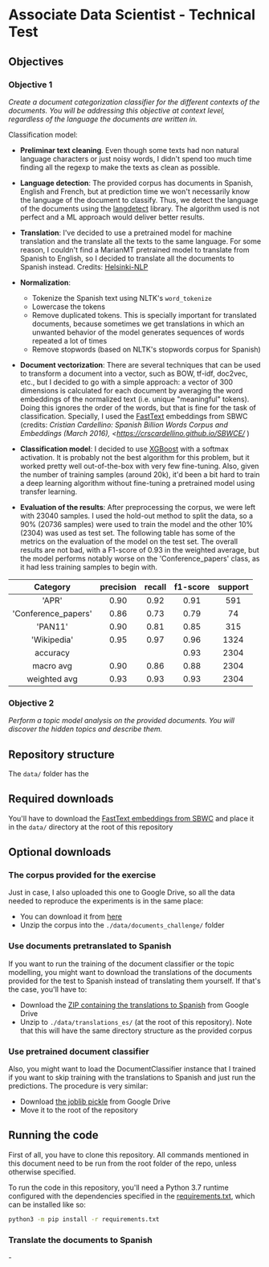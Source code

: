 # Associate Data Scientist - Technical Test

## Objectives

### Objective 1

_Create a document categorization classifier for the different contexts of the documents. You will be addressing this objective at context level,
regardless of the language the documents are written in._

Classification model:

-   **Preliminar text cleaning**. Even though some texts had non natural language characters or just noisy words, I didn't spend too much time finding all the regexp to make the texts as clean as possible.
-   **Language detection**: The provided corpus has documents in Spanish, English and French, but at prediction time we won't necessarily know the language of the document to classify. Thus, we detect the language of the documents using the [langdetect](https://github.com/Mimino666/langdetect) library. The algorithm used is not perfect and a ML approach would deliver better results.
-   **Translation**: I've decided to use a pretrained model for machine translation and the translate all the texts to the same language. For some reason, I couldn't find a MarianMT pretrained model to translate from Spanish to English, so I decided to translate all the documents to Spanish instead. Credits: [Helsinki-NLP](https://huggingface.co/Helsinki-NLP)
-   **Normalization**:
    -   Tokenize the Spanish text using NLTK's `word_tokenize`
    -   Lowercase the tokens
    -   Remove duplicated tokens. This is specially important for translated documents, because sometimes we get translations in which an unwanted behavior of the model generates sequences of words repeated a lot of times
    -   Remove stopwords (based on NLTK's stopwords corpus for Spanish)
-   **Document vectorization**: There are several techniques that can be used to transform a document into a vector, such as BOW, tf-idf, doc2vec, etc., but I decided to go with a simple approach: a vector of 300 dimensions is calculated for each document by averaging the word embeddings of the normalized text (i.e. unique "meaningful" tokens). Doing this ignores the order of the words, but that is fine for the task of classification. Specially, I used the [FastText](https://github.com/facebookresearch/fastText) embeddings from SBWC (credits: _Cristian Cardellino: Spanish Billion Words Corpus and Embeddings (March 2016), &lt;<https://crscardellino.github.io/SBWCE/>_ )
-   **Classification model**: I decided to use [XGBoost](https://arxiv.org/pdf/1603.02754.pdf) with a softmax activation. It is probably not the best algorithm for this problem, but it worked pretty well out-of-the-box with very few fine-tuning. Also, given the number of training samples (around 20k), it'd been a bit hard to train a deep learning algorithm without fine-tuning a pretrained model using transfer learning.

-   **Evaluation of the results**: After preprocessing the corpus, we were left with 23040 samples. I used the hold-out method to split the data, so a 90% (20736 samples) were used to train the model and the other 10% (2304) was used as test set. The following table has some of the metrics on the evaluation of the model on the test set. The overall results are not bad, with a F1-score of 0.93 in the weighted average, but the model performs notably worse on the 'Conference_papers' class, as it had less training samples to begin with.

|       Category      | precision | recall | f1-score | support |
| :-----------------: | :-------: | :----: | :------: | :-----: |
|        'APR'        |    0.90   |  0.92  |   0.91   |   591   |
| 'Conference_papers' |    0.86   |  0.73  |   0.79   |    74   |
|       'PAN11'       |    0.90   |  0.81  |   0.85   |   315   |
|     'Wikipedia'     |    0.95   |  0.97  |   0.96   |   1324  |
|       accuracy      |           |        |   0.93   |   2304  |
|      macro avg      |    0.90   |  0.86  |   0.88   |   2304  |
|     weighted avg    |    0.93   |  0.93  |   0.93   |   2304  |

### Objective 2

_Perform a topic model analysis on the provided documents. You will discover the hidden topics and describe them._

## Repository structure

The `data/` folder has the

## Required downloads

You'll have to download the [FastText embeddings from SBWC](http://dcc.uchile.cl/~jperez/word-embeddings/fasttext-sbwc.vec.gz) and place it in the `data/` directory at the root of this repository

## Optional downloads

### The corpus provided for the exercise

Just in case, I also uploaded this one to Google Drive, so all the data needed to reproduce the experiments is in the same place:

-   You can download it from [here](https://drive.google.com/file/d/1RAK9Z6dheGnEBQI8fRlhIFM7X8BQQz_3/view?usp=sharing)
-   Unzip the corpus into the `./data/documents_challenge/` folder

### Use documents pretranslated to Spanish

If you want to run the training of the document classifier or the topic modelling, you might want to download the translations of the documents provided for the test to Spanish instead of translating them yourself. If that's the case, you'll have to:

-   Download the [ZIP containing the translations to Spanish](https://drive.google.com/file/d/1V7v2SGQNlKXqf8cbz4Az_ab-nrRsk_jn/view?usp=sharing) from Google Drive
-   Unzip to `./data/translations_es/` (at the root of this repository). Note that this will have the same directory structure as the provided corpus

### Use pretrained document classifier

Also, you might want to load the DocumentClassifier instance that I trained if you want to skip training with the translations to Spanish and just run the predictions. The procedure is very similar:

-   Download [the joblib pickle](https://drive.google.com/file/d/1uVSLXOKERXo4HNZhG9N-cUw0_qacq3Ao/view?usp=sharing) from Google Drive
-   Move it to the root of the repository

## Running the code

First of all, you have to clone this repository. All commands mentioned in this document need to be run from the root folder of the repo, unless otherwise specified.

To run the code in this repository, you'll need a Python 3.7 runtime configured with the dependencies specified in the [requirements.txt](requirements.txt), which can be installed like so:

```bash
python3 -m pip install -r requirements.txt
```

### Translate the documents to Spanish

\-
